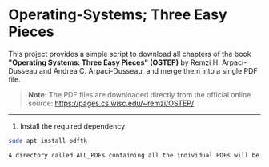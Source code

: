# Operating-Systems; Three Easy Pieces
This project provides a simple script to download all chapters of the book **"Operating Systems: Three Easy Pieces" (OSTEP)** by Remzi H. Arpaci-Dusseau and Andrea C. Arpaci-Dusseau, and merge them into a single PDF file.

> **Note:** The PDF files are downloaded directly from the official online source: https://pages.cs.wisc.edu/~remzi/OSTEP/

---
1. Install the required dependency:

```bash
sudo apt install pdftk

A directory called ALL_PDFs containing all the individual PDFs will be created, and the complete book Operating_Systems_Three_Easy_Pieces.pdf will be generated in the directory where you ran the command.


